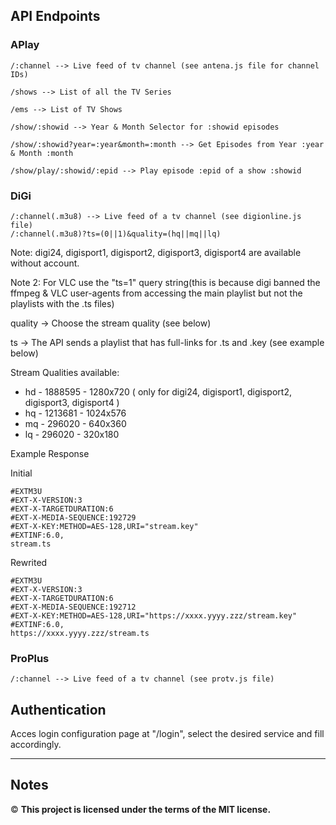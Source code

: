 ## API Endpoints
### APlay
```
/:channel --> Live feed of tv channel (see antena.js file for channel IDs)

/shows --> List of all the TV Series

/ems --> List of TV Shows

/show/:showid --> Year & Month Selector for :showid episodes

/show/:showid?year=:year&month=:month --> Get Episodes from Year :year & Month :month

/show/play/:showid/:epid --> Play episode :epid of a show :showid

```
### DiGi
```
/:channel(.m3u8) --> Live feed of a tv channel (see digionline.js file)
/:channel(.m3u8)?ts=(0||1)&quality=(hq||mq||lq)
```
Note: digi24, digisport1, digisport2, digisport3, digisport4 are available without account.

Note 2: For VLC use the "ts=1" query string(this is because digi banned the ffmpeg & VLC user-agents from accessing the main playlist but not the playlists with the .ts files)

quality -> Choose the stream quality (see below)

ts -> The API sends a playlist that has full-links for .ts and .key (see example below)

Stream Qualities available:
- hd - 1888595 - 1280x720 ( only for digi24, digisport1, digisport2, digisport3, digisport4 )
- hq - 1213681 - 1024x576
- mq - 296020 - 640x360
- lq - 296020 - 320x180

Example Response

Initial
```
#EXTM3U
#EXT-X-VERSION:3
#EXT-X-TARGETDURATION:6
#EXT-X-MEDIA-SEQUENCE:192729
#EXT-X-KEY:METHOD=AES-128,URI="stream.key"
#EXTINF:6.0,
stream.ts
```

Rewrited
```
#EXTM3U 
#EXT-X-VERSION:3 
#EXT-X-TARGETDURATION:6
#EXT-X-MEDIA-SEQUENCE:192712
#EXT-X-KEY:METHOD=AES-128,URI="https://xxxx.yyyy.zzz/stream.key"
#EXTINF:6.0,
https://xxxx.yyyy.zzz/stream.ts
```
### ProPlus
```
/:channel --> Live feed of a tv channel (see protv.js file)
```

## Authentication

Acces login configuration page at "/login", select the desired service and fill accordingly.

------------------------------------

## Notes


&copy; **This project is licensed under the terms of the MIT license.**
